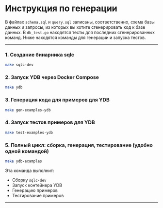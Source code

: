 # Инструкция по генерации

В файлах `schema.sql` и `query.sql` записаны, соответственно, схема базы данных и запросы, из которых вы хотите сгенерировать код к базе данных.
В `db_test.go` находятся тесты для последних сгенерированных команд.
Ниже находятся команды для генерации и запуска тестов.

---

### 1. Создание бинарника sqlc

```bash
make sqlc-dev
```

### 2. Запуск YDB через Docker Compose

```bash
make ydb
```

### 3. Генерация кода для примеров для YDB

```bash
make gen-examples-ydb
```

### 4. Запуск тестов примеров для YDB

```bash
make test-examples-ydb
```

### 5. Полный цикл: сборка, генерация, тестирование (удобно одной командой)

```bash
make ydb-examples
```

Эта команда выполнит:

- Сборку `sqlc-dev`
- Запуск контейнера YDB
- Генерацию примеров
- Тестирование примеров

---

